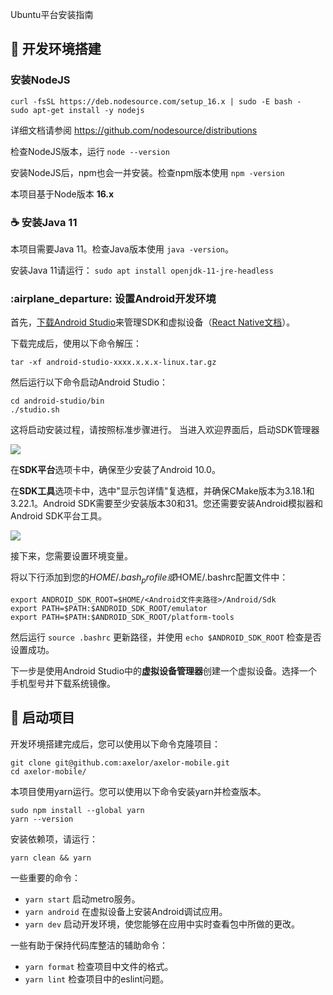 Ubuntu平台安装指南

## :leaves: 开发环境搭建

### 安装NodeJS

```
curl -fsSL https://deb.nodesource.com/setup_16.x | sudo -E bash -
sudo apt-get install -y nodejs
```

详细文档请参阅 https://github.com/nodesource/distributions

检查NodeJS版本，运行 `node --version`

安装NodeJS后，npm也会一并安装。检查npm版本使用 `npm -version`

本项目基于Node版本 **16.x**

### :coffee: 安装Java 11

本项目需要Java 11。检查Java版本使用 `java -version`。

安装Java 11请运行：
`sudo apt install openjdk-11-jre-headless`

### :airplane_departure: 设置Android开发环境

首先，[下载Android Studio](https://developer.android.com/studio/index.html)来管理SDK和虚拟设备（[React Native文档](https://developer.android.com/studio/index.html)）。

下载完成后，使用以下命令解压：

```
tar -xf android-studio-xxxx.x.x.x-linux.tar.gz
```

然后运行以下命令启动Android Studio：

```
cd android-studio/bin
./studio.sh
```

这将启动安装过程，请按照标准步骤进行。
当进入欢迎界面后，启动SDK管理器

![](https://i.imgur.com/l0JZyPX.png)

在**SDK平台**选项卡中，确保至少安装了Android 10.0。

在**SDK工具**选项卡中，选中"显示包详情"复选框，并确保CMake版本为3.18.1和3.22.1。Android SDK需要至少安装版本30和31。您还需要安装Android模拟器和Android SDK平台工具。

![](https://i.imgur.com/VNOEKVa.png)

接下来，您需要设置环境变量。

将以下行添加到您的$HOME/.bash_profile或$HOME/.bashrc配置文件中：

```
export ANDROID_SDK_ROOT=$HOME/<Android文件夹路径>/Android/Sdk
export PATH=$PATH:$ANDROID_SDK_ROOT/emulator
export PATH=$PATH:$ANDROID_SDK_ROOT/platform-tools
```

然后运行 `source .bashrc` 更新路径，并使用 `echo $ANDROID_SDK_ROOT` 检查是否设置成功。

下一步是使用Android Studio中的**虚拟设备管理器**创建一个虚拟设备。选择一个手机型号并下载系统镜像。

## :rocket: 启动项目

开发环境搭建完成后，您可以使用以下命令克隆项目：

```
git clone git@github.com:axelor/axelor-mobile.git
cd axelor-mobile/
```

本项目使用yarn运行。您可以使用以下命令安装yarn并检查版本。

```
sudo npm install --global yarn
yarn --version
```

安装依赖项，请运行：

```
yarn clean && yarn
```

一些重要的命令：

- `yarn start` 启动metro服务。
- `yarn android` 在虚拟设备上安装Android调试应用。
- `yarn dev` 启动开发环境，使您能够在应用中实时查看包中所做的更改。

一些有助于保持代码库整洁的辅助命令：

- `yarn format` 检查项目中文件的格式。
- `yarn lint` 检查项目中的eslint问题。
